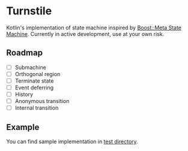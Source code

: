 # Turnstile

Kotlin's implementation of state machine inspired by [Boost::Meta State Machine](https://www.boost.org/doc/libs/1_76_0/libs/msm/doc/HTML/index.html).
Currently in active development, use at your own risk. 

## Roadmap

- [ ] Submachine
- [ ] Orthogonal region
- [ ] Terminate state
- [ ] Event deferring
- [ ] History
- [ ] Anonymous transition
- [ ] Internal transition

## Example

You can find sample implementation in [test directory](src/test/kotlin/player).